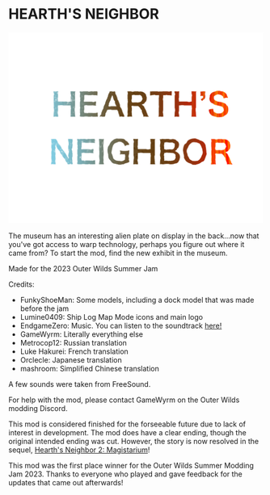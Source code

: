 # HEARTH'S NEIGHBOR
![HEARTH'S NEIGHBOR LOGO](MiscArt/Logo.png)

The museum has an interesting alien plate on display in the back...now that you've got access to warp technology, perhaps you figure out where it came from?
To start the mod, find the new exhibit in the museum.

Made for the 2023 Outer Wilds Summer Jam

Credits:
* FunkyShoeMan: Some models, including a dock model that was made before the jam
* Lumine0409: Ship Log Map Mode icons and main logo
* EndgameZero: Music. You can listen to the soundtrack [here!](https://youtu.be/WfaBq_FN-ko)
* GameWyrm: Literally everything else
* Metrocop12: Russian translation
* Luke Hakurei: French translation
* Orclecle: Japanese translation
* mashroom: Simplified Chinese translation

A few sounds were taken from FreeSound.

For help with the mod, please contact GameWyrm on the Outer Wilds modding Discord.

This mod is considered finished for the forseeable future due to lack of interest in development. The mod does have a clear ending, though the original intended ending was cut. However, the story is now resolved in the sequel, [Hearth's Neighbor 2: Magistarium](https://outerwildsmods.com/mods/hearthsneighbor2magistarium/)!

This mod was the first place winner for the Outer Wilds Summer Modding Jam 2023. Thanks to everyone who played and gave feedback for the updates that came out afterwards!
